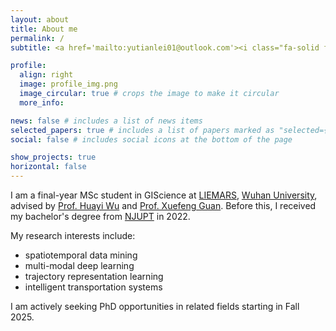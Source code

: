 ```yaml
---
layout: about
title: About me
permalink: /
subtitle: <a href='mailto:yutianlei01@outlook.com'><i class="fa-solid fa-envelope"></i></a> | <a href='https://github.com/Luciatl'><i class="fa-brands fa-github"></i></a> | <a href='https://x.com/Tiana_ov0'><i class="fa-brands fa-square-twitter"></i></a> | <a href='https://www.linkedin.com/in/yutian-lei-23161616b'><i class="fa-brands fa-linkedin"></i></a> · <a href='https://luciatl.github.io/feed.xml'><i class="fa-solid fa-square-rss"></i></a>

profile:
  align: right
  image: profile_img.png
  image_circular: true # crops the image to make it circular
  more_info: 

news: false # includes a list of news items
selected_papers: true # includes a list of papers marked as "selected={true}"
social: false # includes social icons at the bottom of the page

show_projects: true
horizontal: false
---
```


I am a final-year MSc student in GIScience at [LIEMARS](http://www.lmars.whu.edu.cn/en/), [Wuhan University](https://en.whu.edu.cn/), advised by [Prof. Huayi Wu](https://scholar.google.com.hk/citations?user=eaEiXv8AAAAJ) and [Prof. Xuefeng Guan](https://scholar.google.co.jp/citations?user=4pmssaUAAAAJ). Before this, I received my bachelor's degree from [NJUPT](https://www.njupt.edu.cn/en/) in 2022. 

My research interests include:

- spatiotemporal data mining
- multi-modal deep learning
- trajectory representation learning
- intelligent transportation systems

I am actively seeking PhD opportunities in related fields starting in Fall 2025.